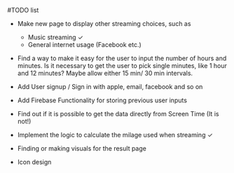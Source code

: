 #TODO list

- Make new page to display other streaming choices, such as
  - Music streaming ✓
  - General internet usage (Facebook etc.)

- Find a way to make it easy for the user to input the number of hours and minutes. 
  Is it necessary to get the user to pick single minutes, like 1 hour and 12 minutes? Maybe allow either 15 min/ 30 min  intervals.

- Add User signup / Sign in with apple, email, facebook and so on

- Add Firebase Functionality for storing previous user inputs

- Find out if it is possible to get the data directly from Screen Time (It is not!)

- Implement the logic to calculate the milage used when streaming ✓

- Finding or making visuals for the result page

- Icon design
